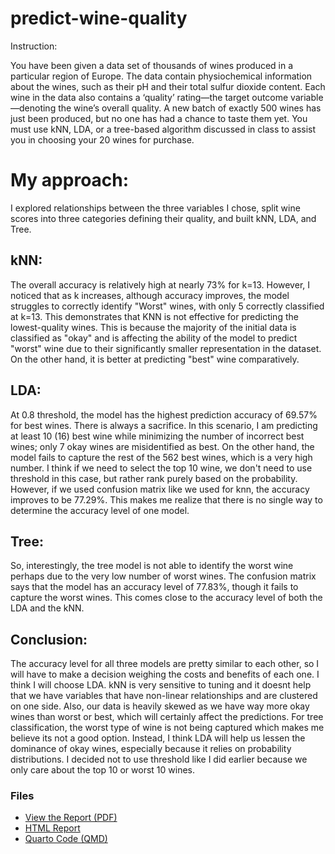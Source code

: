 # predict-wine-quality

Instruction:

You have been given a data set of thousands of wines produced in a particular region of Europe. The data contain physiochemical information about the wines, such as their pH and their total sulfur dioxide content. Each wine in the data also contains a ‘quality’ rating—the target outcome variable—denoting the wine’s overall quality. A new batch of exactly 500 wines has just been produced, but no one has had a chance to taste them yet. You must use kNN, LDA, or a tree-based algorithm discussed in class to assist you in choosing your 20 wines for purchase.

# My approach:

I explored relationships between the three variables I chose, split wine scores into three categories defining their quality, and built kNN, LDA, and Tree.

## kNN:

The overall accuracy is relatively high at nearly 73% for k=13. However, I noticed that as k increases, although accuracy improves, the model struggles to correctly identify "Worst" wines, with only 5 correctly classified at k=13. This demonstrates that KNN is not effective for predicting the lowest-quality wines. This is because the majority of the initial data is classified as "okay" and is affecting the ability of the model to predict "worst" wine due to their significantly smaller representation in the dataset. On the other hand, it is better at predicting "best" wine comparatively.

## LDA: 

At 0.8 threshold, the model has the highest prediction accuracy of 69.57% for best wines. There is always a sacrifice. In this scenario, I am predicting at least 10 (16) best wine while minimizing the number of incorrect best wines; only 7 okay wines are misidentified as best. On the other hand, the model fails to capture the rest of the 562 best wines, which is a very high number. I think if we need to select the top 10 wine, we don't need to use threshold in this case, but rather rank purely based on the probability. However, if we used confusion matrix like we used for knn, the accuracy improves to be 77.29%. This makes me realize that there is no single way to determine the accuracy level of one model.

## Tree:

So, interestingly, the tree model is not able to identify the worst wine perhaps due to the very low number of worst wines. The confusion matrix says that the model has an accuracy level of 77.83%, though it fails to capture the worst wines. This comes close to the accuracy level of both the LDA and the kNN.

## Conclusion:
The accuracy level for all three models are pretty similar to each other, so I will have to make a decision weighing the costs and benefits of each one. I think I will choose LDA. kNN is very sensitive to tuning and it doesnt help that we have variables that have non-linear relationships and are clustered on one side. Also, our data is heavily skewed as we have way more okay wines than worst or best, which will certainly affect the predictions. For tree classification, the worst type of wine is not being captured which makes me believe its not a good option. Instead, I think LDA will help us lessen the dominance of okay wines, especially because it relies on probability distributions. I decided not to use threshold like I did earlier because we only care about the top 10 or worst 10 wines.

### Files

- [View the Report (PDF)](Homework2_Stats0218.pdf)
- [HTML Report](Homework%202-%20STATS%200218%20copy.html)
- [Quarto Code (QMD)](Homework%202-%20STATS%200218.qmd)


